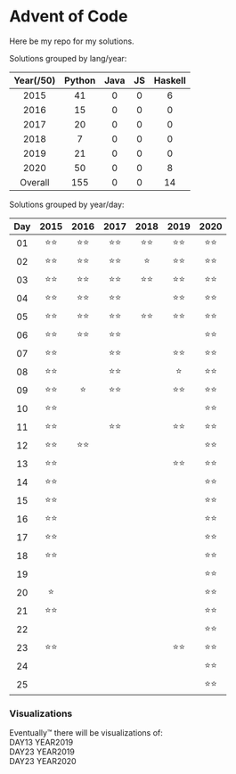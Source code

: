 # Advent of Code

Here be my repo for my solutions.

Solutions grouped by lang/year:

| Year(/50) | Python | Java | JS | Haskell |
|:---------:|:------:|:----:|:--:|:-------:|
|    2015   |   41   |   0  |  0 |    6    |
|    2016   |   15   |   0  |  0 |    0    |
|    2017   |   20   |   0  |  0 |    0    |
|    2018   |    7   |   0  |  0 |    0    |
|    2019   |   21   |   0  |  0 |    0    |
|    2020   |   50   |   0  |  0 |    8    |
|   Overall |   155  |   0  |  0 |   14    |

Solutions grouped by year/day:

| Day |      2015     | 2016 | 2017 | 2018 | 2019 | 2020 |
|:---:|:-------------:|:----:|:----:|:----:|:----:|:----:|
| 01 | :star::star: | :star::star: | :star::star: | :star::star: | :star::star: | :star::star: |
| 02 | :star::star: | :star::star: | :star::star: | :star: | :star::star: | :star::star: |
| 03 | :star::star: | :star::star: | :star::star: | :star::star: | :star::star: | :star::star: |
| 04 | :star::star: | :star::star: | :star::star: |  | :star::star: | :star::star: |
| 05 | :star::star: | :star::star: | :star::star: | :star::star: | :star::star: | :star::star: |
| 06 | :star::star: | :star::star: | :star::star: |  |  | :star::star: |
| 07 | :star::star: |  | :star::star: |  | :star::star: | :star::star: |
| 08 | :star::star: |  | :star::star: |  | :star: | :star::star: |
| 09 | :star::star: | :star: | :star::star: |  | :star::star: | :star::star: |
| 10 | :star::star: |  |  |  |  | :star::star: |
| 11 | :star::star: |  | :star::star: |  | :star::star: | :star::star: |
| 12 | :star::star: | :star::star: |  |  |  | :star::star: |
| 13 | :star::star: |  |  |  | :star::star: | :star::star: |
| 14 | :star::star: |  |  |  |  | :star::star: |
| 15 | :star::star: |  |  |  |  | :star::star: |
| 16 | :star::star: |  |  |  |  | :star::star: |
| 17 | :star::star: |  |  |  |  | :star::star: |
| 18 | :star::star: |  |  |  |  | :star::star: |
| 19 |  |  |  |  |  | :star::star: |
| 20 | :star: |  |  |  |  | :star::star: |
| 21 | :star::star: |  |  |  |  | :star::star: |
| 22 |  |  |  |  |  | :star::star: |
| 23 | :star::star: |  |  |  | :star::star: | :star::star: |
| 24 |  |  |  |  |  | :star::star: |
| 25 |  |  |  |  |  | :star::star: |

### Visualizations

Eventually:tm: there will be visualizations of:<br>
DAY13 YEAR2019<br>
DAY23 YEAR2019<br>
DAY23 YEAR2020